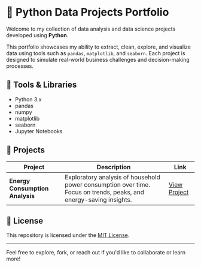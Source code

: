 # 🐍 Python Data Projects Portfolio

Welcome to my collection of data analysis and data science projects developed using **Python**.

This portfolio showcases my ability to extract, clean, explore, and visualize data using tools such as `pandas`, `matplotlib`, and `seaborn`. Each project is designed to simulate real-world business challenges and decision-making processes.

## 🧰 Tools & Libraries

- Python 3.x
- pandas
- numpy
- matplotlib
- seaborn
- Jupyter Notebooks

## 📁 Projects

| Project | Description | Link |
|--------|-------------|------|
| **Energy Consumption Analysis** | Exploratory analysis of household power consumption over time. Focus on trends, peaks, and energy-saving insights. | [View Project](./energy-consumption-analysis) |
<!-- Add more projects below as you publish them -->

## 📄 License

This repository is licensed under the [MIT License](./LICENSE).

---

Feel free to explore, fork, or reach out if you'd like to collaborate or learn more!
